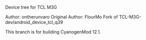 Device tree for TCL M3G

Author: ontherunvaro
Original Author: FlourMo
Fork of TCL-M3G-dev/android_device_tcl_q39

This branch is for building CyanogenMod 12.1.
